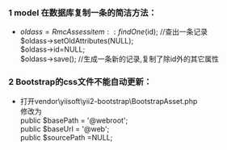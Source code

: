 ### 1 model 在数据库复制一条的简洁方法：  ###
* $oldass=RmcAssessitem::findOne($id); //查出一条记录  
$oldass->setOldAttributes(NULL);  
$oldass->id=NULL;    
$oldass->save();  //生成一条新的记录,复制了除id外的其它属性

### 2 Bootstrap的css文件不能自动更新：  ###
* 打开vendor\yiisoft\yii2-bootstrap\BootstrapAsset.php  
修改为  
public $basePath = '@webroot';  
public $baseUrl = '@web';  
public $sourcePath =NULL;  
